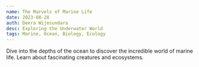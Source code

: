 ```yaml
---
name: The Marvels of Marine Life
date: 2023-08-28
auth: Deera Wijesundara
desc: Exploring the Underwater World
tags: Marine, Ocean, Biology, Ecology
---
```


Dive into the depths of the ocean to discover the incredible world of marine life. Learn about fascinating creatures and ecosystems.
